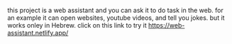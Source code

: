 this project is a web assistant and you can ask it to do task in the web.
for an example it can open websites, youtube videos, and tell you jokes.
but it works onley in Hebrew.
click on this link to try it https://web-assistant.netlify.app/
